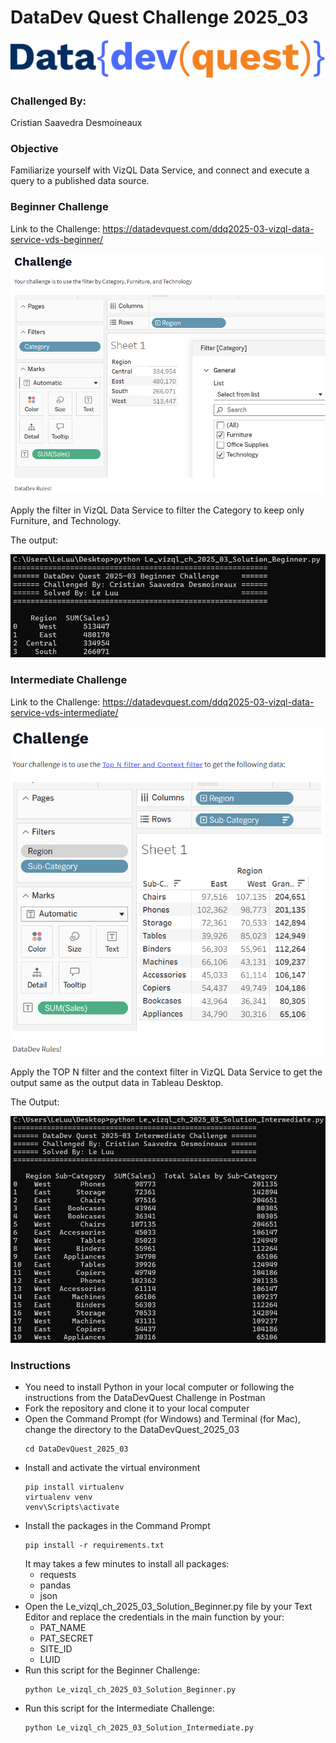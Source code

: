 # DataDev Quest Challenge 2025_03

![image](https://github.com/le-luu/DataDevQuest_2025_03/blob/main/img/logo.svg)

### Challenged By: 
Cristian Saavedra Desmoineaux

### Objective
Familiarize yourself with VizQL Data Service, and connect and execute a query to a published data source.

### Beginner Challenge

Link to the Challenge: https://datadevquest.com/ddq2025-03-vizql-data-service-vds-beginner/

![image](https://github.com/le-luu/DataDevQuest_2025_03/blob/main/img/2025_03_Beginner_Challenge.png)

Apply the filter in VizQL Data Service to filter the Category to keep only Furniture, and Technology.

The output:

![image](https://github.com/le-luu/DataDevQuest_2025_03/blob/main/img/2025_03_beginner_output.png)

### Intermediate Challenge

Link to the Challenge: https://datadevquest.com/ddq2025-03-vizql-data-service-vds-intermediate/

![image](https://github.com/le-luu/DataDevQuest_2025_03/blob/main/img/2025_03_Intermediate_Challenge.png)

Apply the TOP N filter and the context filter in VizQL Data Service to get the output same as the output data in Tableau Desktop.

The Output:

![image](https://github.com/le-luu/DataDevQuest_2025_03/blob/main/img/2025_03_Intermediate_output.png)

### Instructions
- You need to install Python in your local computer or following the instructions from the DataDevQuest Challenge in Postman
- Fork the repository and clone it to your local computer
- Open the Command Prompt (for Windows) and Terminal (for Mac), change the directory to the DataDevQuest_2025_03
    ```
    cd DataDevQuest_2025_03
    ```
- Install and activate the virtual environment
    ```
    pip install virtualenv
    virtualenv venv
    venv\Scripts\activate
    ```    
- Install the packages in the Command Prompt
    ```
    pip install -r requirements.txt
    ```
    It may takes a few minutes to install all packages:
    - requests
    - pandas
    - json
- Open the Le_vizql_ch_2025_03_Solution_Beginner.py file by your Text Editor and replace the credentials in the main function by your:
    - PAT_NAME
    - PAT_SECRET
    - SITE_ID
    - LUID
- Run this script for the Beginner Challenge:
    ```
    python Le_vizql_ch_2025_03_Solution_Beginner.py
    ```
- Run this script for the Intermediate Challenge:
    ```
    python Le_vizql_ch_2025_03_Solution_Intermediate.py
    ```
